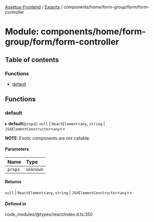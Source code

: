 [Assetux-Frontend](../README.md) / [Exports](../modules.md) / components/home/form-group/form/form-controller

# Module: components/home/form-group/form/form-controller

## Table of contents

### Functions

- [default](components_home_form_group_form_form_controller.md#default)

## Functions

### default

▸ **default**(`props`): ``null`` \| `ReactElement`<`any`, `string` \| `JSXElementConstructor`<`any`\>\>

**NOTE**: Exotic components are not callable.

#### Parameters

| Name | Type |
| :------ | :------ |
| `props` | `unknown` |

#### Returns

``null`` \| `ReactElement`<`any`, `string` \| `JSXElementConstructor`<`any`\>\>

#### Defined in

node_modules/@types/react/index.d.ts:350
